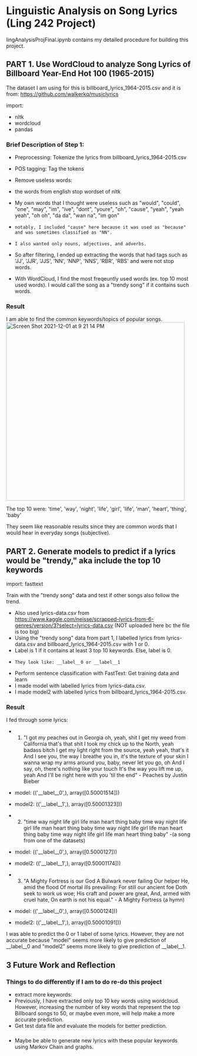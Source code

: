 # Linguistic Analysis on Song Lyrics (Ling 242 Project)
lingAnalysisProjFinal.ipynb contains my detailed procedure for building this project. 

## PART 1. Use WordCloud to analyze Song Lyrics of Billboard Year-End Hot 100 (1965-2015) 

The dataset I am using for this is billboard_lyrics_1964-2015.csv and it is from: https://github.com/walkerkq/musiclyrics

import: 
- nltk 
- wordcloud
- pandas

### Brief Description of  Step 1:
- Preprocessing: Tokenize the lyrics from billboard_lyrics_1964-2015.csv
- POS tagging: Tag the tokens 
- Remove useless words:
-   the words from english stop wordset of nltk
-   My own words that I thought were useless such as "would", "could", "one", "may", "im", "ive", "dont", "youre", "oh", "cause", "yeah", "yeah yeah", "oh oh", "da da", "wan na", "im gon"
-     notably, I included "cause" here because it was used as "because" and was sometimes classified as "NN". 
-     I also wanted only nouns, adjectives, and adverbs.
- So after filtering, I ended up extracting the words that had tags such as 'JJ', 'JJR', 'JJS', 'NN', 'NNP', 'NNS', 'RBR', 'RBS' and were not stop words. 

- With WordCloud, I find the most freqeuntly used words (ex. top 10 most used words). I would call the song as a "trendy song" if it contains such words.

### Result
I am able to find the common keywords/topics of popular songs.
<img width="485" alt="Screen Shot 2021-12-01 at 9 21 14 PM" src="https://user-images.githubusercontent.com/72051758/144362525-a6c84d10-cd17-4ab0-a488-005f6a6bdd65.png">

The top 10 were: 'time', 'way', 'night', 'life', 'girl', 'life', 'man', 'heart', 'thing', 'baby'

They seem like reasonable results since they are common words that I would hear in everyday songs (subjective).


## PART 2. Generate models to predict if a lyrics would be "trendy," aka include the top 10 keywords

import: fasttext

Train with the "trendy song" data and test if other songs also follow the trend. 
- Also used lyrics-data.csv from https://www.kaggle.com/neisse/scrapped-lyrics-from-6-genres/version/3?select=lyrics-data.csv (NOT uploaded here bc the file is too big)
- Using the "trendy song" data from part 1, I labelled lyrics from lyrics-data.csv and billboard_lyrics_1964-2015.csv with 1 or 0. 
-   Label is 1 if it contains at least 3 top 10 keywords. Else, label is 0.
-     They look like: __label__0 or __label__1
- Perform sentence classification with FastText: Get training data and learn
-   I made model with labelled lyrics from lyrics-data.csv.
-   I made model2 with labelled lyrics from billboard_lyrics_1964-2015.csv.

### Result

I fed through some lyrics: 
- 1. "I got my peaches out in Georgia oh, yeah, shit I get my weed from California that's that shit I took my chick up to the North, yeah badass bitch I get my light right from the source, yeah yeah, that's it And I see you, the way I breathe you in, it's the texture of your skin I wanna wrap my arms around you, baby, never let you go, oh And I say, oh, there's nothing like your touch It's the way you lift me up, yeah And I'll be right here with you 'til the end" - Peaches by Justin Bieber
-   model: (('__label__0',), array([0.50001514]))
-   model2: (('__label__1',), array([0.50001323]))

- 2. "time way night life girl life man heart thing baby time way night life girl life man heart thing baby time way night life girl life man heart thing baby time way night life girl life man heart thing baby" -(a song from one of the datasets)
-   model: (('__label__0',), array([0.5000127]))
-   model2: (('__label__1',), array([0.50001174]))

- 3. "A Mighty Fortress is our God A Bulwark never failing Our helper He, amid the flood Of mortal ills prevailing: For still our ancient foe Doth seek to work us woe; His craft and power are great, And, armed with cruel hate, On earth is not his equal." - A Mighty Fortress (a hymn)
- model: (('__label__0',), array([0.5000124]))
- model2: (('__label__1',), array([0.50001091]))

I was able to predict the 0 or 1 label of some lyrics. However, they are not accurate because "model" seems more likely to give prediction of __label__0 and "model2" seems more likely to give prediction of __label__1. 


## 3 Future Work and Reflection

### Things to do differently if I am to do re-do this project
- extract more keywords:
-   Previously, I have extracted only top 10 key words  using wordcloud. However, increasing the number of key words that represent the top Billboard songs to 50, or maybe even more, will help make a more accurate prediction.
-   Get test data file and evaluate the models for better prediction.

### 
-   Maybe be able to generate new lyrics with these popular keywords using Markov Chain and graphs.
